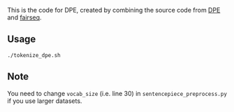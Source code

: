 This is the code for DPE, created by combining the source code from [DPE]() and [fairseq]().

## Usage

```./tokenize_dpe.sh```

## Note

You need to change ```vocab_size``` (i.e. line 30) in ```sentencepiece_preprocess.py``` if you use larger datasets.

